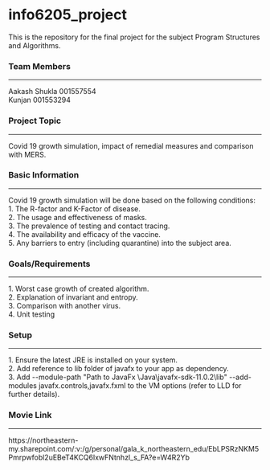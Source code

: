 # info6205_project
This is the repository for the final project for the subject Program Structures and Algorithms.

### Team Members
<hr/>
Aakash Shukla 001557554  <br/>
Kunjan 001553294

### Project Topic
<hr/>
Covid 19 growth simulation, impact of remedial measures and comparison with MERS. 

### Basic Information
<hr/>
Covid 19 growth simulation will be done based on the following conditions:<br/>
1. The R-factor and K-Factor of disease.<br/>
2. The usage and effectiveness of masks.<br/>
3. The prevalence of testing and contact tracing.<br/>
4. The availability and efficacy of the vaccine.<br/>
5. Any barriers to entry (including quarantine) into the subject area. <br/>

### Goals/Requirements
<hr/>
1. Worst case growth of created algorithm.<br/>
2. Explanation of invariant and entropy.<br/>
3. Comparison with another virus.<br/>
4. Unit testing<br/>

### Setup
<hr/>
1. Ensure the latest JRE is installed on your system.<br/>
2. Add reference to lib folder of javafx to your app as dependency.<br/>
3. Add --module-path "Path to JavaFx \Java\javafx-sdk-11.0.2\lib" --add-modules javafx.controls,javafx.fxml to the VM options (refer to LLD for further details). <br/>

### Movie Link
<hr/>
https://northeastern-my.sharepoint.com/:v:/g/personal/gala_k_northeastern_edu/EbLPSRzNKM5Pmrpwfobl2uEBeT4KCQ6lxwFNtnhzl_s_FA?e=W4R2Yb
<br/>

